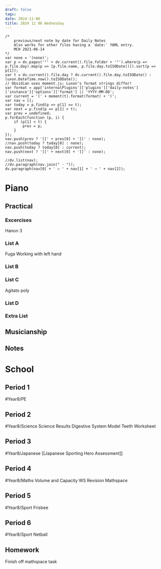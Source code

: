 ```yaml
---
draft: false
tags:
date: 2024-11-06
title: 2024 11 06 Wednesday
---
```


```dataviewjs
/*
    previous/next note by date for Daily Notes
    Also works for other files having a `date:` YAML entry.
    MCH 2021-06-14
*/
var none = '(none)';
var p = dv.pages('"' + dv.current().file.folder + '"').where(p => p.file.day).map(p => [p.file.name, p.file.day.toISODate()]).sort(p => p[1]);
var t = dv.current().file.day ? dv.current().file.day.toISODate() : luxon.DateTime.now().toISODate();
// Obsidian uses moment.js; Luxon’s format strings differ!
var format = app['internalPlugins']['plugins']['daily-notes']['instance']['options']['format'] || 'YYYY-MM-DD';
var current = '(' + moment(t).format(format) + ')';
var nav = [];
var today = p.find(p => p[1] == t);
var next = p.find(p => p[1] > t);
var prev = undefined;
p.forEach(function (p, i) {
    if (p[1] < t) {
        prev = p;
    }
});
nav.push(prev ? '[[' + prev[0] + ']]' : none);
//nav.push(today ? today[0] : none);
nav.push(today ? today[0] : current);
nav.push(next ? '[[' + next[0] + ']]' : none);

//dv.list(nav);
//dv.paragraph(nav.join(" · "));
dv.paragraph(nav[0] + ' ← ' + nav[1] + ' → ' + nav[2]);
```


# Piano
## Practical
### Excercises
Hanon 3
### List A
Fuga Working with left hand
### List B

### List C
Agitato poly
### List D

### Extra List

## Musicianship

## Notes 


# School
## Period 1
#Year8/PE
## Period 2
#Year8/Science
Science Results
Digestive System Model
Teeth Worksheet
## Period 3
#Year8/Japanese
[[Japanese Sporting Hero Assessment]]
## Period 4
#Year8/Maths
Volume and Capacity WS Revision
Mathspace
## Period 5
#Year8/Sport Frisbee
## Period 6
#Year8/Sport Netball
## Homework
Finish off mathspace task 